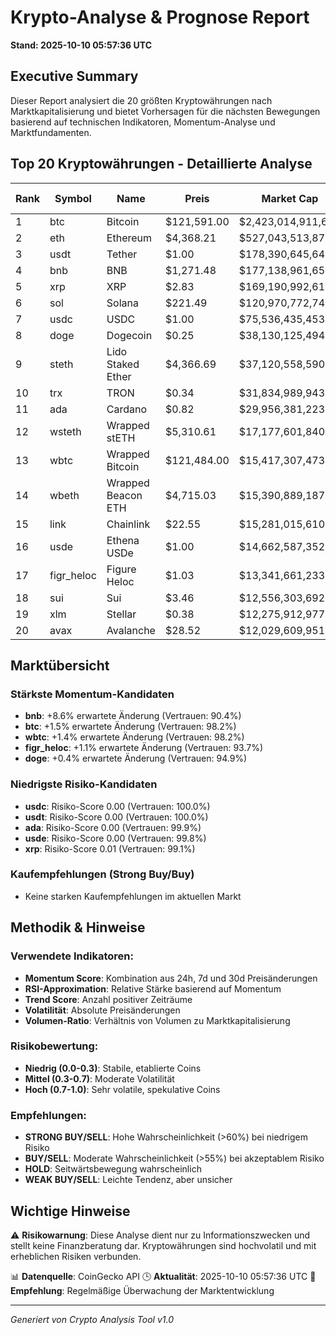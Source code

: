 # Krypto-Analyse & Prognose Report
**Stand: 2025-10-10 05:57:36 UTC**

## Executive Summary

Dieser Report analysiert die 20 größten Kryptowährungen nach Marktkapitalisierung und bietet Vorhersagen für die nächsten Bewegungen basierend auf technischen Indikatoren, Momentum-Analyse und Marktfundamenten.

## Top 20 Kryptowährungen - Detaillierte Analyse

|   Rank | Symbol     | Name               | Preis       | Market Cap         | Wahrscheinlichkeit ↑   | Wahrscheinlichkeit ↓   | Seitwärts   | Erwartete Änderung   | Empfehlung   | Vertrauen   |
|--------|------------|--------------------|-------------|--------------------|------------------------|------------------------|-------------|----------------------|--------------|-------------|
|      1 | btc        | Bitcoin            | $121,591.00 | $2,423,014,911,691 | 42.9%                  | 35.7%                  | 21.4%       | +1.5%                | WEAK BUY     | 98.2%       |
|      2 | eth        | Ethereum           | $4,368.21   | $527,043,513,879   | 35.7%                  | 42.9%                  | 21.4%       | -0.6%                | WEAK SELL    | 90.7%       |
|      3 | usdt       | Tether             | $1.00       | $178,390,645,647   | 43.3%                  | 36.7%                  | 20.0%       | -0.0%                | WEAK BUY     | 100.0%      |
|      4 | bnb        | BNB                | $1,271.48   | $177,138,961,651   | 53.3%                  | 26.7%                  | 20.0%       | +8.6%                | WEAK BUY     | 90.4%       |
|      5 | xrp        | XRP                | $2.83       | $169,190,992,615   | 35.7%                  | 42.9%                  | 21.4%       | -1.7%                | WEAK SELL    | 99.1%       |
|      6 | sol        | Solana             | $221.49     | $120,970,772,749   | 35.7%                  | 42.9%                  | 21.4%       | -1.0%                | WEAK SELL    | 87.2%       |
|      7 | usdc       | USDC               | $1.00       | $75,536,435,453    | 36.7%                  | 43.3%                  | 20.0%       | -0.0%                | WEAK SELL    | 100.0%      |
|      8 | doge       | Dogecoin           | $0.25       | $38,130,125,494    | 42.9%                  | 35.7%                  | 21.4%       | +0.4%                | WEAK BUY     | 94.9%       |
|      9 | steth      | Lido Staked Ether  | $4,366.69   | $37,120,558,590    | 35.7%                  | 42.9%                  | 21.4%       | -0.6%                | WEAK SELL    | 91.0%       |
|     10 | trx        | TRON               | $0.34       | $31,834,989,943    | 35.7%                  | 42.9%                  | 21.4%       | -0.5%                | WEAK SELL    | 95.2%       |
|     11 | ada        | Cardano            | $0.82       | $29,956,381,223    | 35.7%                  | 42.9%                  | 21.4%       | -1.6%                | WEAK SELL    | 99.9%       |
|     12 | wsteth     | Wrapped stETH      | $5,310.61   | $17,177,601,840    | 35.7%                  | 42.9%                  | 21.4%       | -0.5%                | WEAK SELL    | 90.8%       |
|     13 | wbtc       | Wrapped Bitcoin    | $121,484.00 | $15,417,307,473    | 42.9%                  | 35.7%                  | 21.4%       | +1.4%                | WEAK BUY     | 98.2%       |
|     14 | wbeth      | Wrapped Beacon ETH | $4,715.03   | $15,390,889,187    | 35.7%                  | 42.9%                  | 21.4%       | -0.6%                | WEAK SELL    | 90.5%       |
|     15 | link       | Chainlink          | $22.55      | $15,281,015,610    | 35.7%                  | 42.9%                  | 21.4%       | -0.4%                | WEAK SELL    | 95.5%       |
|     16 | usde       | Ethena USDe        | $1.00       | $14,662,587,352    | 35.7%                  | 42.9%                  | 21.4%       | -0.0%                | WEAK SELL    | 99.8%       |
|     17 | figr_heloc | Figure Heloc       | $1.03       | $13,341,661,233    | 42.9%                  | 35.7%                  | 21.4%       | +1.1%                | WEAK BUY     | 93.7%       |
|     18 | sui        | Sui                | $3.46       | $12,556,303,692    | 35.7%                  | 42.9%                  | 21.4%       | -0.9%                | WEAK SELL    | 97.6%       |
|     19 | xlm        | Stellar            | $0.38       | $12,275,912,977    | 42.9%                  | 35.7%                  | 21.4%       | -0.4%                | WEAK BUY     | 98.8%       |
|     20 | avax       | Avalanche          | $28.52      | $12,029,609,951    | 42.9%                  | 35.7%                  | 21.4%       | +0.2%                | WEAK BUY     | 98.9%       |

## Marktübersicht

### Stärkste Momentum-Kandidaten
- **bnb**: +8.6% erwartete Änderung (Vertrauen: 90.4%)
- **btc**: +1.5% erwartete Änderung (Vertrauen: 98.2%)
- **wbtc**: +1.4% erwartete Änderung (Vertrauen: 98.2%)
- **figr_heloc**: +1.1% erwartete Änderung (Vertrauen: 93.7%)
- **doge**: +0.4% erwartete Änderung (Vertrauen: 94.9%)


### Niedrigste Risiko-Kandidaten
- **usdc**: Risiko-Score 0.00 (Vertrauen: 100.0%)
- **usdt**: Risiko-Score 0.00 (Vertrauen: 100.0%)
- **ada**: Risiko-Score 0.00 (Vertrauen: 99.9%)
- **usde**: Risiko-Score 0.00 (Vertrauen: 99.8%)
- **xrp**: Risiko-Score 0.01 (Vertrauen: 99.1%)


### Kaufempfehlungen (Strong Buy/Buy)
- Keine starken Kaufempfehlungen im aktuellen Markt


## Methodik & Hinweise

### Verwendete Indikatoren:
- **Momentum Score**: Kombination aus 24h, 7d und 30d Preisänderungen
- **RSI-Approximation**: Relative Stärke basierend auf Momentum
- **Trend Score**: Anzahl positiver Zeiträume
- **Volatilität**: Absolute Preisänderungen
- **Volumen-Ratio**: Verhältnis von Volumen zu Marktkapitalisierung

### Risikobewertung:
- **Niedrig (0.0-0.3)**: Stabile, etablierte Coins
- **Mittel (0.3-0.7)**: Moderate Volatilität
- **Hoch (0.7-1.0)**: Sehr volatile, spekulative Coins

### Empfehlungen:
- **STRONG BUY/SELL**: Hohe Wahrscheinlichkeit (>60%) bei niedrigem Risiko
- **BUY/SELL**: Moderate Wahrscheinlichkeit (>55%) bei akzeptablem Risiko
- **HOLD**: Seitwärtsbewegung wahrscheinlich
- **WEAK BUY/SELL**: Leichte Tendenz, aber unsicher

## Wichtige Hinweise

⚠️ **Risikowarnung**: Diese Analyse dient nur zu Informationszwecken und stellt keine Finanzberatung dar. Kryptowährungen sind hochvolatil und mit erheblichen Risiken verbunden.

📊 **Datenquelle**: CoinGecko API
🕒 **Aktualität**: 2025-10-10 05:57:36 UTC
🔄 **Empfehlung**: Regelmäßige Überwachung der Marktentwicklung

---
*Generiert von Crypto Analysis Tool v1.0*
